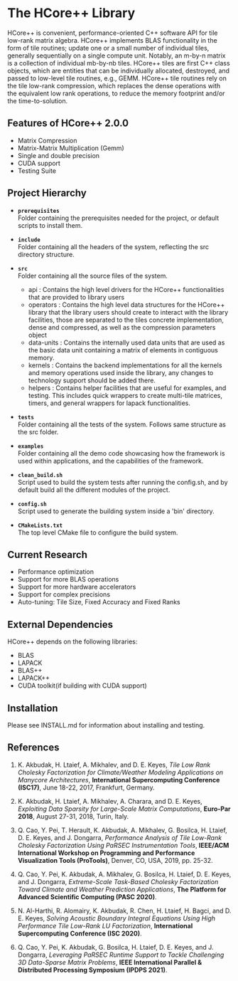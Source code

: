 The HCore++ Library
===========================================================
HCore++ is convenient, performance-oriented C++ software API for tile low-rank matrix algebra. HCore++ implements BLAS functionality in the form of tile routines; update one or a small number of individual tiles, generally sequentially on a single compute unit. Notably, an m-by-n matrix is a collection of individual mb-by-nb tiles. HCore++ tiles are first C++ class objects, which are entities that can be individually allocated, destroyed, and passed to low-level tile routines, e.g., GEMM. HCore++ tile routines rely on the tile low-rank compression, which replaces the dense operations with the equivalent low rank operations, to reduce the memory footprint and/or the time-to-solution.


Features of HCore++ 2.0.0
-----------------------------
* Matrix Compression
* Matrix-Matrix Multiplication (Gemm)
* Single and double precision
* CUDA support
* Testing Suite

Project Hierarchy
--------------------

* **```prerequisites```**\
  Folder containing the prerequisites needed for the project, or default scripts to install them.

* **```include```**\
  Folder containing all the headers of the system, reflecting the src directory structure.

* **```src```**\
  Folder containing all the source files of the system.
  * api : Contains the high level drivers for the HCore++ functionalities that are provided to library users
  * operators : Contains the high level data structures for the HCore++ library that the library users should create to interact with the library facilities, those are separated to the tiles concrete implementation, dense and compressed, as well as the compression parameters object
  * data-units : Contains the internally used data units that are used as the basic data unit containing a matrix of elements in contiguous memory.
  * kernels : Contains the backend implementations for all the kernels and memory operations used inside the library, any changes to technology support should be added there.
  * helpers : Contains helper facilities that are useful for examples, and testing. This includes quick wrappers to create multi-tile matrices, timers, and general wrappers for lapack functionalities.

* **```tests```**\
  Folder containing all the tests of the system. Follows same structure as the src folder.

* **```examples```**\
  Folder containing all the demo code showcasing how the framework is used within applications, and the capabilities of the framework.

* **```clean_build.sh```**\
  Script used to build the system tests after running the config.sh, and by default build all the different modules of the project.

* **```config.sh```**\
  Script used to generate the building system inside a 'bin' directory.

* **```CMakeLists.txt```**\
  The top level CMake file to configure the build system.


Current Research
----------------
* Performance optimization
* Support for more BLAS operations
* Support for more hardware accelerators
* Support for complex precisions
* Auto-tuning: Tile Size, Fixed Accuracy and Fixed Ranks


External Dependencies
---------------------
HCore++ depends on the following libraries:
* BLAS
* LAPACK
* BLAS++
* LAPACK++
* CUDA toolkit(if building with CUDA support)

Installation
------------

Please see INSTALL.md for information about installing and testing.


References
-----------
1. K. Akbudak, H. Ltaief, A. Mikhalev, and D. E. Keyes, *Tile Low Rank Cholesky Factorization for
   Climate/Weather Modeling Applications on Manycore Architectures*, **International Supercomputing
   Conference (ISC17)**, June 18-22, 2017, Frankfurt, Germany.

2. K. Akbudak, H. Ltaief, A. Mikhalev, A. Charara, and D. E. Keyes, *Exploiting Data Sparsity for Large-Scale Matrix Computations*, **Euro-Par 2018**, August 27-31, 2018, Turin, Italy.

3. Q. Cao, Y. Pei, T. Herault, K. Akbudak, A. Mikhalev, G. Bosilca, H. Ltaief, D. E. Keyes, and J. Dongarra, *Performance Analysis of Tile Low-Rank Cholesky Factorization Using PaRSEC Instrumentation Tools*, **IEEE/ACM International Workshop on Programming and Performance Visualization Tools (ProTools)**, Denver, CO, USA, 2019, pp. 25-32.

4. Q. Cao, Y. Pei, K. Akbudak, A. Mikhalev, G. Bosilca, H. Ltaief, D. E. Keyes, and J. Dongarra, *Extreme-Scale Task-Based Cholesky Factorization Toward Climate and Weather Prediction Applications*, **The Platform for Advanced Scientific Computing (PASC 2020)**.

5. N. Al-Harthi, R. Alomairy, K. Akbudak, R. Chen, H. Ltaief, H. Bagci, and D. E. Keyes, *Solving Acoustic Boundary Integral Equations Using High Performance Tile Low-Rank LU Factorization*, **International Supercomputing Conference (ISC 2020)**.

6. Q. Cao, Y. Pei, K. Akbudak, G. Bosilca, H. Ltaief, D. E. Keyes, and J. Dongarra, *Leveraging PaRSEC Runtime Support to Tackle Challenging 3D Data-Sparse Matrix Problems*, **IEEE International Parallel & Distributed Processing Symposium (IPDPS 2021)**.
